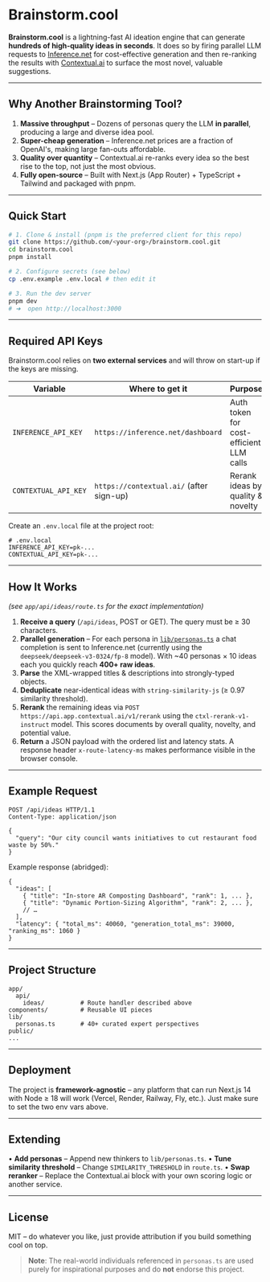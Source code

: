 # Brainstorm.cool

**Brainstorm.cool** is a lightning-fast AI ideation engine that can generate **hundreds of high-quality ideas in seconds**. It does so by firing parallel LLM requests to [Inference.net](https://inference.net) for cost-effective generation and then re-ranking the results with [Contextual.ai](https://contextual.ai) to surface the most novel, valuable suggestions.

---

## Why Another Brainstorming Tool?
1. **Massive throughput** – Dozens of personas query the LLM **in parallel**, producing a large and diverse idea pool.
2. **Super-cheap generation** – Inference.net prices are a fraction of OpenAI's, making large fan-outs affordable.
3. **Quality over quantity** – Contextual.ai re-ranks every idea so the best rise to the top, not just the most obvious.
4. **Fully open-source** – Built with Next.js (App Router) + TypeScript + Tailwind and packaged with pnpm.

---

## Quick Start
```bash
# 1. Clone & install (pnpm is the preferred client for this repo)
git clone https://github.com/<your-org>/brainstorm.cool.git
cd brainstorm.cool
pnpm install

# 2. Configure secrets (see below)
cp .env.example .env.local # then edit it

# 3. Run the dev server
pnpm dev
# ➜  open http://localhost:3000
```

---

## Required API Keys
Brainstorm.cool relies on **two external services** and will throw on start-up if the keys are missing.

| Variable               | Where to get it                              | Purpose                               |
|------------------------|----------------------------------------------|---------------------------------------|
| `INFERENCE_API_KEY`    | `https://inference.net/dashboard`            | Auth token for cost-efficient LLM calls|
| `CONTEXTUAL_API_KEY`   | `https://contextual.ai/` (after sign-up)     | Rerank ideas by quality & novelty      |

Create an `.env.local` file at the project root:
```env
# .env.local
INFERENCE_API_KEY=pk-...
CONTEXTUAL_API_KEY=pk-...
```

---

## How It Works  
*(see `app/api/ideas/route.ts` for the exact implementation)*

1. **Receive a query** (`/api/ideas`, POST or GET). The query must be ≥ 30 characters.
2. **Parallel generation** – For each persona in [`lib/personas.ts`](./lib/personas.ts) a chat completion is sent to Inference.net (currently using the `deepseek/deepseek-v3-0324/fp-8` model). With ~40 personas × 10 ideas each you quickly reach **400+ raw ideas**.
3. **Parse** the XML-wrapped titles & descriptions into strongly-typed objects.
4. **Deduplicate** near-identical ideas with `string-similarity-js` (≥ 0.97 similarity threshold).
5. **Rerank** the remaining ideas via `POST https://api.app.contextual.ai/v1/rerank` using the `ctxl-rerank-v1-instruct` model. This scores documents by overall quality, novelty, and potential value.
6. **Return** a JSON payload with the ordered list and latency stats. A response header `x-route-latency-ms` makes performance visible in the browser console.

---

## Example Request
```http
POST /api/ideas HTTP/1.1
Content-Type: application/json

{
  "query": "Our city council wants initiatives to cut restaurant food waste by 50%."  
}
```

Example response (abridged):
```jsonc
{
  "ideas": [
    { "title": "In-store AR Composting Dashboard", "rank": 1, ... },
    { "title": "Dynamic Portion-Sizing Algorithm", "rank": 2, ... },
    // …
  ],
  "latency": { "total_ms": 40060, "generation_total_ms": 39000, "ranking_ms": 1060 }
}
```

---

## Project Structure
```
app/
  api/
    ideas/          # Route handler described above
components/         # Reusable UI pieces
lib/
  personas.ts       # 40+ curated expert perspectives
public/
...
```

---

## Deployment
The project is **framework-agnostic** – any platform that can run Next.js 14 with Node ≥ 18 will work (Vercel, Render, Railway, Fly, etc.). Just make sure to set the two env vars above.

---

## Extending
• **Add personas** – Append new thinkers to `lib/personas.ts`.
• **Tune similarity threshold** – Change `SIMILARITY_THRESHOLD` in `route.ts`.
• **Swap reranker** – Replace the Contextual.ai block with your own scoring logic or another service.

---

## License
MIT – do whatever you like, just provide attribution if you build something cool on top.

> **Note**: The real-world individuals referenced in `personas.ts` are used purely for inspirational purposes and do **not** endorse this project.
